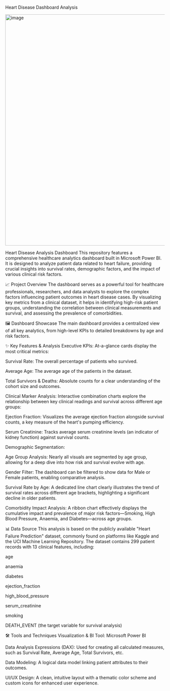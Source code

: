 Heart Disease Dashboard Analysis

<img width="1329" height="730" alt="image" src="https://github.com/user-attachments/assets/66890373-a4f4-41d5-9910-dda8a13fcda1" />

Heart Disease Analysis Dashboard
This repository features a comprehensive healthcare analytics dashboard built in Microsoft Power BI. It is designed to analyze patient data related to heart failure, providing crucial insights into survival rates, demographic factors, and the impact of various clinical risk factors.

📈 Project Overview
The dashboard serves as a powerful tool for healthcare professionals, researchers, and data analysts to explore the complex factors influencing patient outcomes in heart disease cases. By visualizing key metrics from a clinical dataset, it helps in identifying high-risk patient groups, understanding the correlation between clinical measurements and survival, and assessing the prevalence of comorbidities.

🖼️ Dashboard Showcase
The main dashboard provides a centralized view of all key analytics, from high-level KPIs to detailed breakdowns by age and risk factors.

✨ Key Features & Analysis
Executive KPIs: At-a-glance cards display the most critical metrics:

Survival Rate: The overall percentage of patients who survived.

Average Age: The average age of the patients in the dataset.

Total Survivors & Deaths: Absolute counts for a clear understanding of the cohort size and outcomes.

Clinical Marker Analysis: Interactive combination charts explore the relationship between key clinical readings and survival across different age groups:

Ejection Fraction: Visualizes the average ejection fraction alongside survival counts, a key measure of the heart's pumping efficiency.

Serum Creatinine: Tracks average serum creatinine levels (an indicator of kidney function) against survival counts.

Demographic Segmentation:

Age Group Analysis: Nearly all visuals are segmented by age group, allowing for a deep dive into how risk and survival evolve with age.

Gender Filter: The dashboard can be filtered to show data for Male or Female patients, enabling comparative analysis.

Survival Rate by Age: A dedicated line chart clearly illustrates the trend of survival rates across different age brackets, highlighting a significant decline in older patients.

Comorbidity Impact Analysis: A ribbon chart effectively displays the cumulative impact and prevalence of major risk factors—Smoking, High Blood Pressure, Anaemia, and Diabetes—across age groups.

📊 Data Source
This analysis is based on the publicly available "Heart Failure Prediction" dataset, commonly found on platforms like Kaggle and the UCI Machine Learning Repository. The dataset contains 299 patient records with 13 clinical features, including:

age

anaemia

diabetes

ejection_fraction

high_blood_pressure

serum_creatinine

smoking

DEATH_EVENT (the target variable for survival analysis)

🛠️ Tools and Techniques
Visualization & BI Tool: Microsoft Power BI

Data Analysis Expressions (DAX): Used for creating all calculated measures, such as Survival Rate, Average Age, Total Survivors, etc.

Data Modeling: A logical data model linking patient attributes to their outcomes.

UI/UX Design: A clean, intuitive layout with a thematic color scheme and custom icons for enhanced user experience.
